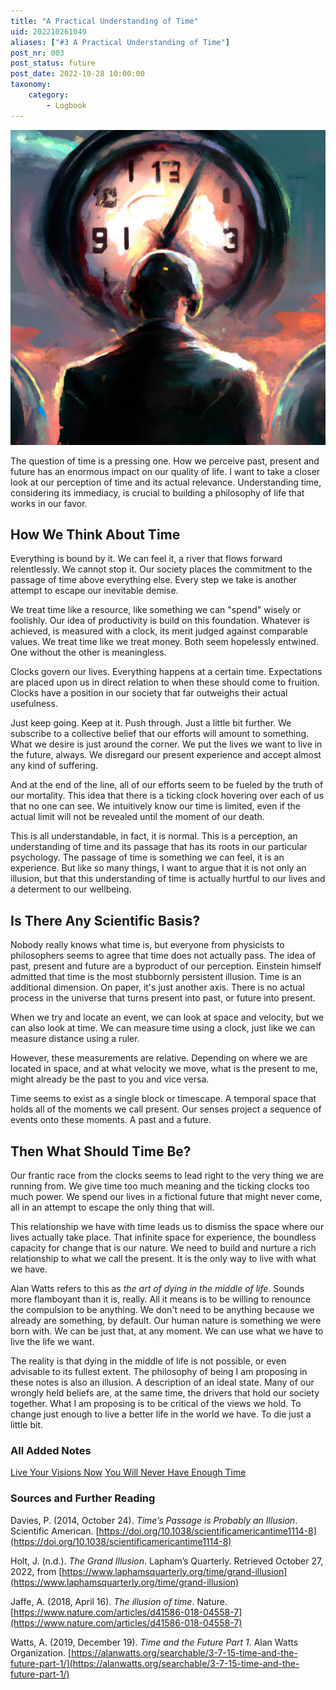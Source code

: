```yaml
---
title: "A Practical Understanding of Time"
uid: 202210261049
aliases: ["#3 A Practical Understanding of Time"]
post_nr: 003
post_status: future
post_date: 2022-10-28 10:00:00
taxonomy:
    category:
        - Logbook
---
```


![A digital illustration of an ominous world clock hovering over the head of a human](/_images/a-practical-understanding-of-time.jpg "A Practical Understanding of Time")


The question of time is a pressing one. How we perceive past, present and future has an enormous impact on our quality of life. I want to take a closer look at our perception of time and its actual relevance. Understanding time, considering its immediacy, is crucial to building a philosophy of life that works in our favor.

## How We Think About Time

Everything is bound by it. We can feel it, a river that flows forward relentlessly. We cannot stop it. Our society places the commitment to the passage of time above everything else. Every step we take is another attempt to escape our inevitable demise. 

We treat time like a resource, like something we can "spend" wisely or foolishly. Our idea of productivity is build on this foundation. Whatever is achieved, is measured with a clock, its merit judged against comparable values. We treat time like we treat money. Both seem hopelessly entwined. One without the other is meaningless.

Clocks govern our lives. Everything happens at a certain time. Expectations are placed upon us in direct relation to when these should come to fruition. Clocks have a position in our society that far outweighs their actual usefulness. 

Just keep going. Keep at it. Push through. Just a little bit further. We subscribe to a collective belief that our efforts will amount to something. What we desire is just around the corner. We put the lives we want to live in the future, always. We disregard our present experience and accept almost any kind of suffering.

And at the end of the line, all of our efforts seem to be fueled by the truth of our mortality. This idea that there is a ticking clock hovering over each of us that no one can see. We intuitively know our time is limited, even if the actual limit will not be revealed until the moment of our death.

This is all understandable, in fact, it is normal. This is a perception, an understanding of time and its passage that has its roots in our particular psychology. The passage of time is something we can feel, it is an experience. But like so many things, I want to argue that it is not only an illusion, but that this understanding of time is actually hurtful to our lives and a determent to our wellbeing.

## Is There Any Scientific Basis?

Nobody really knows what time is, but everyone from physicists to philosophers seems to agree that time does not actually pass. The idea of past, present and future are a byproduct of our perception. Einstein himself admitted that time is the most stubbornly persistent illusion. Time is an additional dimension. On paper, it's just another axis. There is no actual process in the universe that turns present into past, or future into present.

When we try and locate an event, we can look at space and velocity, but we can also look at time. We can measure time using a clock, just like we can measure distance using a ruler. 

However, these measurements are relative. Depending on where we are located in space, and at what velocity we move, what is the present to me, might already be the past to you and vice versa. 

Time seems to exist as a single block or timescape. A temporal space that holds all of the moments we call present. Our senses project a sequence of events onto these moments. A past and a future.

## Then What Should Time Be?

Our frantic race from the clocks seems to lead right to the very thing we are running from. We give time too much meaning and the ticking clocks too much power. We spend our lives in a fictional future that might never come, all in an attempt to escape the only thing that will.

This relationship we have with time leads us to dismiss the space where our lives actually take place. That infinite space for experience, the boundless capacity for change that is our nature. We need to build and nurture a rich relationship to what we call the present. It is the only way to live with what we have.

Alan Watts refers to this as *the art of dying in the middle of life*. Sounds more flamboyant than it is, really. All it means is to be willing to renounce the compulsion to be anything. We don't need to be anything because we already are something, by default. Our human nature is something we were born with. We can be just that, at any moment. We can use what we have to live the life we want. 

The reality is that dying in the middle of life is not possible, or even advisable to its fullest extent. The philosophy of being I am proposing in these notes is also an illusion. A description of an ideal state. Many of our wrongly held beliefs are, at the same time, the drivers that hold our society together. What I am proposing is to be critical of the views we hold. To change just enough to live a better life in the world we have. To die just a little bit.

### All Added Notes
[Live Your Visions Now](./live-your-visions-now.md)
[You Will Never Have Enough Time](./you-will-never-have-enough-time.md)

### Sources and Further Reading
Davies, P. (2014, October 24). _Time’s Passage is Probably an Illusion_. Scientific American. [https://doi.org/10.1038/scientificamericantime1114-8](https://doi.org/10.1038/scientificamericantime1114-8)

Holt, J. (n.d.). _The Grand Illusion_. Lapham’s Quarterly. Retrieved October 27, 2022, from [https://www.laphamsquarterly.org/time/grand-illusion](https://www.laphamsquarterly.org/time/grand-illusion)

Jaffe, A. (2018, April 16). _The illusion of time_. Nature. [https://www.nature.com/articles/d41586-018-04558-7](https://www.nature.com/articles/d41586-018-04558-7)

Watts, A. (2019, December 19). _Time and the Future Part 1_. Alan Watts Organization. [https://alanwatts.org/searchable/3-7-15-time-and-the-future-part-1/](https://alanwatts.org/searchable/3-7-15-time-and-the-future-part-1/)